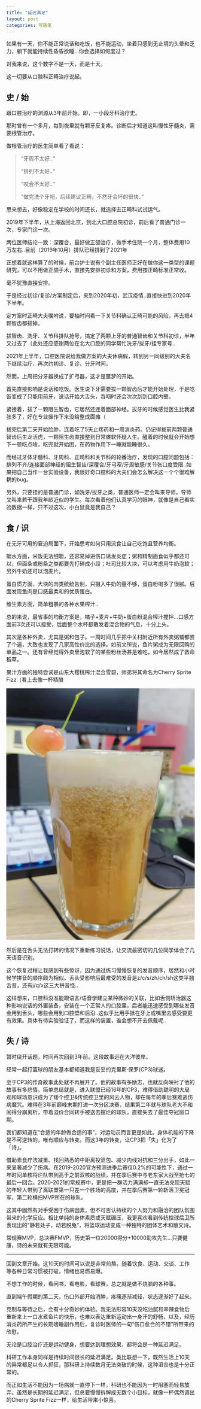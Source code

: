 ```yaml
---
title: "延迟满足"
layout: post
categories: 写随笔
---
```


如果有一天，你不能正常说话和吃饭，也不能运动，坐着只感到无止境的头晕和乏力，躺下就能持续性昏昏欲睡...你会选择如何度过？

<!-- more -->

对我来说，这个数字不是一天，而是十天。

这一切要从口腔科正畸治疗说起。

## 史 / 始

跟口腔治疗的渊源从3年前开始。即，一小段牙科治疗史。

那时曾有一个多月，每到夜里就有颗牙反复疼。诊断后才知道这叫慢性牙髓炎，需要根管治疗。

做根管治疗的医生简单看了看说：

> “牙周不太好..“
>
> “排列不太好..“
>
> “咬合不太好..“
>
> “做完洗个牙吧，后续建议正畸，不然牙会坏的很快..”

思来想去，好像稳定在学校的时间还长，就选择去正畸科试试运气。

2019年下半年，从上海返回北京，到北大口腔总院初诊，前后看了普通门诊一次，专家门诊一次。

两位医师结论一致：深覆合，最好做正颌治疗，做手术住院一个月，整体费用10万左右..目前（2019年10月）排队已经排到了2021年

正想着就这样算了的时候，前台护士说有个副主任医师正好在做你这一类型的课题研究，可以不用做正颌手术，直接先安排初诊和方案，费用按正畸标准正常收。

毫不犹豫直接安排。


于是经过初诊/复诊/方案制定后，来到2020年初，武汉疫情..直接快进到2020年下半年。

定方案时正畸大夫嘱咐说，要抽时间看一下关节科确认正畸可能的风险，再去把4颗智齿都拔掉。

拔智齿、洗牙、关节科排队抢号，搞定了两颗上牙的普通智齿和关节科初诊，半年又过去了（此处还应感谢两位在北大口腔的同学帮忙洗牙/拔牙/挂专家号..

2021年上半年，口腔医院说给我做方案的大夫休病假，转到另一同级别的大夫名下继续治疗，再次约初诊、复诊、分牙时间。

然而，上周把分牙器换成了扩弓器，这才是噩梦的开始。


首先直接影响是说话和吃饭。医生说下牙需要拔一颗智齿后才能开始处理，于是吃饭变成了只能用前牙，说话开始大舌头，吞咽时还会次次刮到口腔内壁。

紧接着，拔了一颗阻生智齿，它居然还连着面部神经。拔牙的时候感觉医生比我紧张多了，好在专业操作下来没给整成面瘫（

拔完后第二天开始脸肿，连着吃了5天止疼药和一周消炎药。仍记得拔前两颗普通智齿后生龙活虎，一颗阻生齿直接整到日常瘫软怀疑人生。醒着的时候就会开始想下一顿吃点啥，吃完就开始困，在药物作用下一睡就能睡很久。

而经过牙体牙髓科、牙周科、正畸科和关节科的轮番治疗，发现的口腔问题包括：排列不齐/连接面部神经的阻生智齿/深覆合/牙弓窄/牙周敏感/关节张口度受限..如果把自己当作一台实验设备，我很好奇口腔科的大夫们会怎么解决这一个个很难解耦的bug。

另外，只要挂的是普通门诊，如洗牙/拔牙之类，普通医师一定会叫来导师，导师又叫来若干跟我年龄近似的学生。每次看着他们认真学习的眼神，就像是自己看实验数据一样，只不过这次，小白鼠竟是我自己？

## 食 / 识

在无牙可用的窘迫局面下，开始思考如何只用流食让自己吃饱且营养均衡。

碳水方面，米饭无法细嚼，还容易掉进伤口诱发炎症；粥和精制面食似乎都还可以，但面条或粉条之类都要先打碎成小段；吐司比较大块，可以考虑用牛奶泡软；另外牛奶还可以泡麦片。

蛋白质方面，大块的肉类统统告别，只摄入牛奶的量不够，蛋白粉喝多了很腻。后面发现鱼肉是口感最柔和的优质蛋白。

维生素方面，简单粗暴的各种水果榨汁..

总的来说，最省事的均衡方案是，橘子+麦片+牛奶+蛋白粉混合榨汁搅拌…口感方面前3次还可以接受，后面整个水杯都散发着混合物的气息，十分上头。

其次是各种外卖，尤其是粥和包子。一周时间几乎把中关村附近所有外卖粥铺都尝了个遍，大致也发现了几家高性价比的选择。如前文所说，鱼片粥成为无限回购的单品之一。还有曾经觉得外卖里泡软了的某些粉丝汤甚是难吃，如今居然成了救命稻草。

果汁方面的独特尝试是山东大樱桃榨汁混合雪碧，师弟将其命名为Cherry Sprite Fizz（看上去像一杯精酿

![](https://github.com/HusterHope/blogimage/raw/master/20210615-1.jpg)

然后是在舌头无法打转的情况下重新练习说话，让交流最密切的几位同学体会了几天语音识别。

这个恢复过程让我感到有些惊讶，因为通过练习慢慢恢复的发音顺序，居然和小时候学拼音的顺序颇为相似。舌头受影响后最难受的发音是z/c/s/zh/ch/sh这类平翘舌音，还有j/q/x这三大拼音怪..

这样想来，口腔科没准能跟语言/语音学建立某种微妙的关联，比如舌侧矫治器这种影响说话的外置装备，安装在一个正常人的口腔里，后者能迅速感受到哪些发音会用到舌头，哪些会用到口腔壁和后沿..这似乎比用手抵在牙上或嘴里去感受要更有效果。具体有待实验验证了，而这样的装置，谁会想不开去佩戴呢..

## 失 / 诗

暂时绕开话题，时间再次回到3年前。这段故事远在大洋彼岸。

经常一起打篮球的朋友基本都知道我是妥妥的克里斯·保罗(CP3)球迷。

至于CP3的传奇故事此处就不再展开了。他的故事有多励志，也就反向映衬了他的故事有多悲情。简单总结就是，进入联盟已经16年的CP3，难得借助聪明的大局观和球场意识成为了矮个控卫&传统控卫里的风云人物，却在每年的季后赛难逃伤病魔咒。难得在3年前巅峰末期打进一次分区决赛，结果第二年就与球队老大不和闹得分崩离析，带着溢价合同转手被送去摆烂的球队，直接失去了最佳夺冠窗口期。

我们都知道在“合适的年龄做合适的事”，对运动员而言更是如此。身体机能的下降是不可逆转的，唯有顺应与转变。而这3年的转变，让CP3把「失」化为了「诗」。

借助素食疗法减重、找回熟悉的中距离投篮包、减少内线对抗和三分出手，如此一来显著减少了伤病。在2019-2020官方预测进季后赛仅0.2%的可能性下，通过一年时间单核将烂队带到高于之前双核的战绩，并在季后赛中与老东家大战至抢七的最后一回合。2020-2021的常规赛中，更是把一群活力满满却一直无法兑现天赋的年轻人带到了离联盟第一只差一个胜场的高度，并在季后赛第一轮斩落卫冕冠军，第二轮横扫MVP所在的球队。

这其中固然有对手受困于伤病因素，但不可否认持续的个人努力和融洽的团队氛围带来的化学反应。相比单纯的身体素质或天赋碾压，我更喜欢看到传统控球后卫所表现出的“静若处子，动若脱兔”，将篮球运动变成一种独特的团体艺术和散文诗。

常规赛MVP，总决赛FMVP，历史第一位20000得分+10000助攻先生...只要健康，诗的未来就有无限可能。

---

回到文章开始。这10天的时间可以说是非常煎熬。随着饮食、运动、交谈、工作等各种日常习惯被打破，情绪也易燃易爆。

不想工作的时候，看闲书，看电影，看球赛，总之就是做不烧脑的各种事。

直到端午假期的第二天，伤口外部开始消肿，疼痛逐渐减轻，状态逐渐好了起来。

克制与等待之后，会有十分奇妙的体验。我无法形容10天没吃油腻和辛辣食物后重新来上一口水煮鱼片的快乐，也难以表达重新运动出一身汗的舒畅，以及，经历消炎药所产生的长期嗜睡副作用后，复诊时医师的一句“伤口愈合的不错”所带来的欣慰。

无论是口腔治疗还是运动健身，想要达到理想效果，都将会是一种延迟满足。

科研工作本身同样是持续时间很长的延迟满足。类比联想一下，既然生活上10天的异常都足以令人抓狂，那科研上持续数月无法突破的时候，这种沮丧也是十分正常的。

而正如生活不能因为一场病就一直停下一样，科研也不能因为一时阻塞而轻易放弃。虽然是长期的延迟满足，但总要慢慢拆解成无数个小目标，就像一杯偶然调出的Cherry Sprite Fizz一样，给生活带来小惊喜。